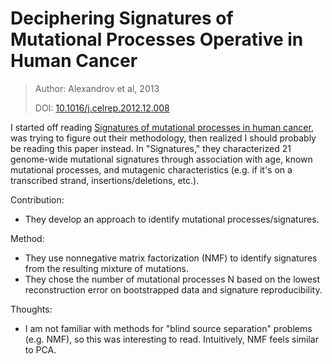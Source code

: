 # Deciphering Signatures of Mutational Processes Operative in Human Cancer

> Author: Alexandrov et al, 2013
>
> DOI: [10.1016/j.celrep.2012.12.008](https://dx.doi.org/10.1016%2Fj.celrep.2012.12.008)

I started off reading [Signatures of mutational processes in human cancer](https://www.ncbi.nlm.nih.gov/pmc/articles/PMC3776390/), was trying to figure out their methodology, then realized I should probably be reading this paper instead. In "Signatures," they characterized 21 genome-wide mutational signatures through association with age, known mutational processes, and mutagenic characteristics (e.g. if it's on a transcribed strand, insertions/deletions, etc.).

Contribution:

* They develop an approach to identify mutational processes/signatures.

Method:

* They use nonnegative matrix factorization (NMF) to identify signatures from the resulting mixture of mutations.
* They chose the number of mutational processes N based on the lowest reconstruction error on bootstrapped data and signature reproducibility.

Thoughts:

* I am not familiar with methods for "blind source separation" problems (e.g. NMF), so this was interesting to read. Intuitively, NMF feels similar to PCA.